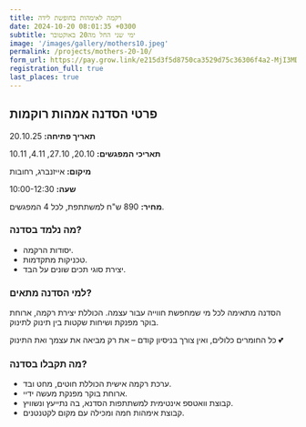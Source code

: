 ```yaml
---
title: רקמה לאימהות בחופשת לידה
date: 2024-10-20 08:01:35 +0300
subtitle: ימי שני החל מה20 באוקטובר
image: '/images/gallery/mothers10.jpeg'
permalink: /projects/mothers-20-10/
form_url: https://pay.grow.link/e215d3f5d8750ca3529d75c36306f4a2-MjI3MDAxMw
registration_full: true
last_places: true
---
```


## פרטי הסדנה אמהות רוקמות

**תאריך פתיחה:** 20.10.25 

**תאריכי המפגשים:** 20.10, 27.10, 4.11, 10.11

**מיקום:** אייזנברג, רחובות  

**שעה:** 10:00-12:30 

**מחיר:** 890 ש"ח למשתתפת, לכל 4 המפגשים.

### מה נלמד בסדנה?

- יסודות הרקמה.
- טכניקות מתקדמות.
- יצירת סוגי תכים שונים על הבד.

### למי הסדנה מתאים?

הסדנה מתאימה לכל מי שמחפשת חווייה עבור עצמה. הכוללת יצירת רקמה, ארוחת בוקר מפנקת ושיחות שקטות בין תינוק לתינוק.

כל החומרים כלולים, ואין צורך בניסיון קודם – את רק מביאה את עצמך ואת התינוק 💕

### מה תקבלו בסדנה?

- ערכת רקמה אישית הכוללת חוטים, מחט ובד.
- ארוחת בוקר מפנקת מעשה ידיי.
- קבוצת וואטספ אינטימית למשתתפות הסדנא, בה נתייעץ ונשוויץ.
-  קבוצת אימהות חמה ומכילה עם מקום לקטנטנים.

